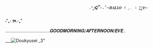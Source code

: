 
                                          .° ༘🎧ྀི⋆₊˚ෆ𝑯𝑨𝑳𝑳𝑶 ! ִֶָ𓂃 ࣪˖ ִֶָ🐇་༘࿐                 
          
  ______________________________________________⋅˚₊‧ ୨ৎ ‧₊˚______________________________________________

  ....................................𝑮𝑶𝑶𝑫𝑴𝑶𝑹𝑵𝑰𝑵𝑮/𝑨𝑭𝑻𝑬𝑹𝑵𝑶𝑶𝑵/𝑬𝑽𝑬..


      
      
  ___![Doukyusei _3](https://github.com/user-attachments/assets/53497d9d-7b25-4799-a618-6c342ec15d42)"


